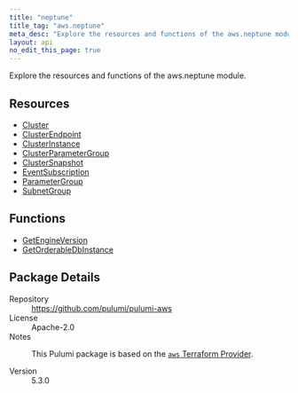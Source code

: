 ```yaml
---
title: "neptune"
title_tag: "aws.neptune"
meta_desc: "Explore the resources and functions of the aws.neptune module."
layout: api
no_edit_this_page: true
---
```


<!-- WARNING: this file was generated by Pulumi Docs Generator. -->
<!-- Do not edit by hand unless you're certain you know what you are doing! -->

Explore the resources and functions of the aws.neptune module.

<h2 id="resources">Resources</h2>
<ul class="api">
    <li><a href="cluster" title="Cluster"><span class="api-symbol api-symbol--resource"></span>Cluster</a></li>
    <li><a href="clusterendpoint" title="ClusterEndpoint"><span class="api-symbol api-symbol--resource"></span>ClusterEndpoint</a></li>
    <li><a href="clusterinstance" title="ClusterInstance"><span class="api-symbol api-symbol--resource"></span>ClusterInstance</a></li>
    <li><a href="clusterparametergroup" title="ClusterParameterGroup"><span class="api-symbol api-symbol--resource"></span>ClusterParameterGroup</a></li>
    <li><a href="clustersnapshot" title="ClusterSnapshot"><span class="api-symbol api-symbol--resource"></span>ClusterSnapshot</a></li>
    <li><a href="eventsubscription" title="EventSubscription"><span class="api-symbol api-symbol--resource"></span>EventSubscription</a></li>
    <li><a href="parametergroup" title="ParameterGroup"><span class="api-symbol api-symbol--resource"></span>ParameterGroup</a></li>
    <li><a href="subnetgroup" title="SubnetGroup"><span class="api-symbol api-symbol--resource"></span>SubnetGroup</a></li>
</ul>

<h2 id="functions">Functions</h2>
<ul class="api">
    <li><a href="getengineversion" title="GetEngineVersion"><span class="api-symbol api-symbol--function"></span>GetEngineVersion</a></li>
    <li><a href="getorderabledbinstance" title="GetOrderableDbInstance"><span class="api-symbol api-symbol--function"></span>GetOrderableDbInstance</a></li>
</ul>

<h2 id="package-details">Package Details</h2>
<dl class="package-details">
	<dt>Repository</dt>
	<dd><a href="https://github.com/pulumi/pulumi-aws">https://github.com/pulumi/pulumi-aws</a></dd>
	<dt>License</dt>
	<dd>Apache-2.0</dd>
	<dt>Notes</dt>
	<dd><p>This Pulumi package is based on the <a href="https://github.com/hashicorp/terraform-provider-aws"><code>aws</code> Terraform Provider</a>.</p>
</dd>
	<dt>Version</dt>
	<dd>5.3.0</dd>
</dl>

